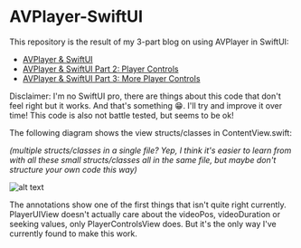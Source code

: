# AVPlayer-SwiftUI

This repository is the result of my 3-part blog on using AVPlayer in SwiftUI:

* [AVPlayer & SwiftUI](https://medium.com/@chris.mash/avplayer-swiftui-b87af6d0553)
* [AVPlayer & SwiftUI Part 2: Player Controls](https://medium.com/@chris.mash/avplayer-swiftui-part-2-player-controls-c28b721e7e27)
* [AVPlayer & SwiftUI Part 3: More Player Controls]()

Disclaimer: I'm no SwiftUI pro, there are things about this code that don't feel right but it works. And that's something 😁. I'll try and improve it over time! This code is also not battle tested, but seems to be ok!

The following diagram shows the view structs/classes in ContentView.swift:

*(multiple structs/classes in a single file? Yep, I think it's easier to learn from with all these small structs/classes all in the same file, but maybe don't structure your own code this way)*

![alt text](https://github.com/ChrisMash/AVPlayer-SwiftUI/blob/master/uml.png "Structs/classes in ContentView.swift")

The annotations show one of the first things that isn't quite right currently. PlayerUIView doesn't actually care about the videoPos, videoDuration or seeking values, only PlayerControlsView does. But it's the only way I've currently found to make this work.
